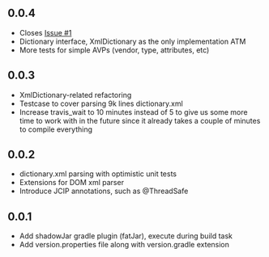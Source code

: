 0.0.4
-----
* Closes [Issue #1](https://github.com/IgnatBeresnev/kDiameter/issues/1)
* Dictionary interface, XmlDictionary as the only implementation ATM
* More tests for simple AVPs (vendor, type, attributes, etc)

0.0.3
-----
* XmlDictionary-related refactoring
* Testcase to cover parsing 9k lines dictionary.xml
* Increase travis_wait to 10 minutes instead of 5 to give us some more time to work with 
in the future since it already takes a couple of minutes to compile everything

0.0.2
-----
* dictionary.xml parsing with optimistic unit tests
* Extensions for DOM xml parser
* Introduce JCIP annotations, such as @ThreadSafe

0.0.1
-----
* Add shadowJar gradle plugin (fatJar), execute during build task
* Add version.properties file along with version.gradle extension